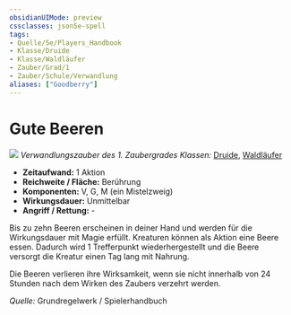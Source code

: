 ```yaml
---
obsidianUIMode: preview
cssclasses: json5e-spell
tags:
- Quelle/5e/Players_Handbook
- Klasse/Druide
- Klasse/Waldläufer
- Zauber/Grad/1
- Zauber/Schule/Verwandlung
aliases: ["Goodberry"]
---
```

# Gute Beeren
![](../../../99%20-%20Setup/Files/Bildersammlung/Symbolik/Verwandlungszauber.webp#token)
*Verwandlungszauber des 1. Zaubergrades*
*Klassen:* [Druide](05%20-%20Wikipedia/Kompendium/Charakteroptionen/Klassen/Druide.md), [Waldläufer](D&D/05%20-%20Wikipedia/Charakteroptionen/Klassen/Waldläufer.md)

- **Zeitaufwand:** 1 Aktion
- **Reichweite / Fläche:** Berührung
- **Komponenten:** V, G, M (ein Mistelzweig)
- **Wirkungsdauer:** Unmittelbar
- **Angriff / Rettung:** -

Bis zu zehn Beeren erscheinen in deiner Hand und werden für die Wirkungsdauer mit Magie erfüllt. Kreaturen können als Aktion eine Beere essen. Dadurch wird 1 Trefferpunkt wiederhergestellt und die Beere versorgt die Kreatur einen Tag lang mit Nahrung.

Die Beeren verlieren ihre Wirksamkeit, wenn sie nicht innerhalb von 24 Stunden nach dem Wirken des Zaubers verzehrt werden.

 *Quelle:* Grundregelwerk / Spielerhandbuch